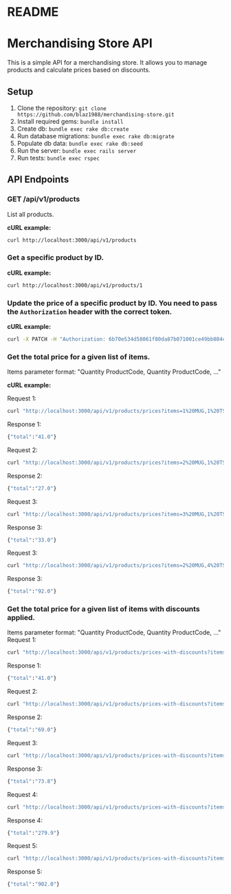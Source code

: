 # README

# Merchandising Store API

This is a simple API for a merchandising store. It allows you to manage products and calculate prices based on discounts.

## Setup

1. Clone the repository: `git clone https://github.com/blaz1988/merchandising-store.git`
2. Install required gems: `bundle install`
3. Create db: `bundle exec rake db:create`
4. Run database migrations: `bundle exec rake db:migrate`
5. Populate db data: `bundle exec rake db:seed`
6. Run the server: `bundle exec rails server`
7. Run tests: `bundle exec rspec`

## API Endpoints

### GET /api/v1/products

List all products.

**cURL example:**

```sh
curl http://localhost:3000/api/v1/products
```

### Get a specific product by ID.

**cURL example:**

```sh
curl http://localhost:3000/api/v1/products/1
```

### Update the price of a specific product by ID. You need to pass the `Authorization` header with the correct token.

**cURL example:**

```sh
curl -X PATCH -H "Authorization: 6b70e534d58061f80da87b071001ce49bb084c0954fb2d04e4366d24dec3ff4e" -H "Content-Type: application/json" -d '{"product": {"price": 57.0}}' http://localhost:3000/api/v1/products/1

```

### Get the total price for a given list of items.

Items parameter format: "Quantity ProductCode, Quantity ProductCode, ..."

**cURL example:**

Request 1:
```sh
curl "http://localhost:3000/api/v1/products/prices?items=1%20MUG,1%20TSHIRT,1%20HOODIE"
```

Response 1:
```sh
{"total":"41.0"}
```

Request 2:
```sh
curl "http://localhost:3000/api/v1/products/prices?items=2%20MUG,1%20TSHIRT"
```

Response 2:
```sh
{"total":"27.0"}
```

Request 3:
```sh
curl "http://localhost:3000/api/v1/products/prices?items=3%20MUG,1%20TSHIRT"
```

Response 3:
```sh
{"total":"33.0"}
```

Request 3:
```sh
curl "http://localhost:3000/api/v1/products/prices?items=2%20MUG,4%20TSHIRT,1%20HOODIE"
```

Response 3:
```sh
{"total":"92.0"}
```

### Get the total price for a given list of items with discounts applied.

Items parameter format: "Quantity ProductCode, Quantity ProductCode, ..."
Request 1:
```sh
curl "http://localhost:3000/api/v1/products/prices-with-discounts?items=1%20MUG,1%20TSHIRT,1%20HOODIE"
```

Response 1:
```sh
{"total":"41.0"}
```

Request 2:
```sh
curl "http://localhost:3000/api/v1/products/prices-with-discounts?items=9%20MUG,1%20TSHIRT"
```

Response 2:
```sh
{"total":"69.0"}
```

Request 3:
```sh
curl "http://localhost:3000/api/v1/products/prices-with-discounts?items=10%20MUG,1%20TSHIRT"
```

Response 3:
```sh
{"total":"73.8"}
```

Request 4:
```sh
curl "http://localhost:3000/api/v1/products/prices-with-discounts?items=45%20MUG,3%20TSHIRT"
```

Response 4:
```sh
{"total":"279.9"}
```

Request 5:
```sh
curl "http://localhost:3000/api/v1/products/prices-with-discounts?items=200%20MUG,4%20TSHIRT,1%20HOODIE"
```

Response 5:
```sh
{"total":"902.0"}
```

